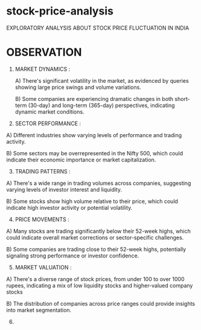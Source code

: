 # stock-price-analysis
EXPLORATORY ANALYSIS ABOUT STOCK PRICE FLUCTUATION IN INDIA
#  OBSERVATION 

1. MARKET DYNAMICS :

   A) There's significant volatility in the market, as evidenced by queries showing large price swings and volume variations.
   
   B) Some companies are experiencing dramatic changes in both short-term (30-day) and long-term (365-day) perspectives, indicating dynamic market conditions.

2) SECTOR PERFORMANCE :

A) Different industries show varying levels of performance and trading activity.

B) Some sectors may be overrepresented in the Nifty 500, which could indicate their economic importance or market capitalization.


3) TRADING PATTERNS :

A) There's a wide range in trading volumes across companies, suggesting varying levels of investor interest and liquidity.

B) Some stocks show high volume relative to their price, which could indicate high investor activity or potential volatility.


4) PRICE MOVEMENTS :

A) Many stocks are trading significantly below their 52-week highs, which could indicate overall market corrections or sector-specific challenges.

B) Some companies are trading close to their 52-week highs, potentially signaling strong performance or investor confidence.


5) MARKET VALUATION :
   
A) There's a diverse range of stock prices, from under 100 to over 1000 rupees, indicating a mix of low liquidity stocks  and higher-valued company stocks 

B) The distribution of companies across price ranges could provide insights into market segmentation.


6) 



































 





 

















 









   




















 



















   


 









